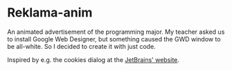 # Reklama-anim

An animated advertisement of the programming major. My teacher asked us to install Google Web Designer, but something caused the GWD window to be all-white. So I decided to create it with just code.

Inspired by e.g. the cookies dialog at the [JetBrains' website](https://www.jetbrains.com/).
